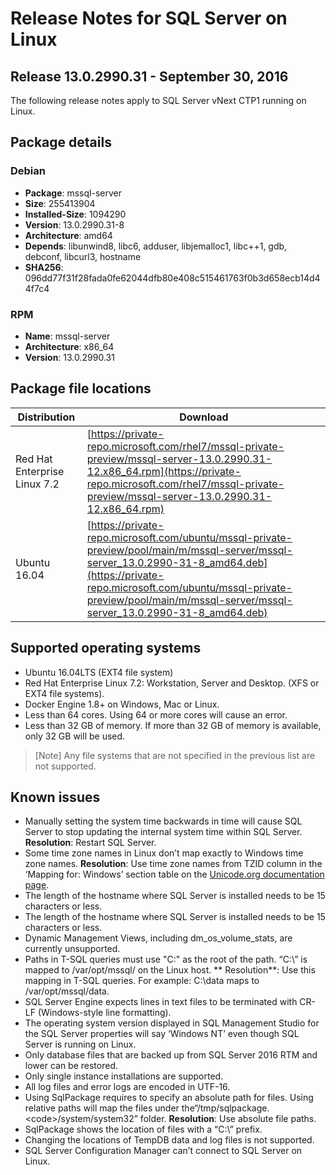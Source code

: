 # Release Notes for SQL Server on Linux

## Release 13.0.2990.31 - September 30, 2016

The following release notes apply to SQL Server vNext CTP1 running on Linux.

## Package details

### Debian

- **Package**: mssql-server
- **Size**: 255413904
- **Installed-Size**: 1094290
- **Version**: 13.0.2990.31-8
- **Architecture**: amd64
- **Depends**: libunwind8, libc6, adduser, libjemalloc1, libc++1, gdb, debconf, libcurl3, hostname
-  **SHA256**: 096dd77f31f28fada0fe62044dfb80e408c515461763f0b3d658ecb14d44f7c4

### RPM

- **Name**: mssql-server
- **Architecture**: x86_64
- **Version**: 13.0.2990.31

## Package file locations

| Distribution | Download |
|-----|-----|
| Red Hat Enterprise Linux 7.2 | [https://private-repo.microsoft.com/rhel7/mssql-private-preview/mssql-server-13.0.2990.31-12.x86_64.rpm](https://private-repo.microsoft.com/rhel7/mssql-private-preview/mssql-server-13.0.2990.31-12.x86_64.rpm) |
| Ubuntu 16.04 | [https://private-repo.microsoft.com/ubuntu/mssql-private-preview/pool/main/m/mssql-server/mssql-server_13.0.2990-31-8_amd64.deb](https://private-repo.microsoft.com/ubuntu/mssql-private-preview/pool/main/m/mssql-server/mssql-server_13.0.2990-31-8_amd64.deb) |

## Supported operating systems 

- Ubuntu 16.04LTS (EXT4 file system)
- Red Hat Enterprise Linux 7.2: Workstation, Server and Desktop. (XFS or EXT4 file systems).
- Docker Engine 1.8+ on Windows, Mac or Linux.
- Less than 64 cores. Using 64 or more cores will cause an error.
- Less than 32 GB of memory. If more than 32 GB of memory is available, only 32 GB will be used.

>[Note] Any file systems that are not specified in the previous list are not supported.

## Known issues

- Manually setting the system time backwards in time will cause SQL Server to stop updating the internal system time within SQL Server. **Resolution**: Restart SQL Server.
- Some time zone names in Linux don’t map exactly to Windows time zone names. **Resolution**: Use time zone names from TZID column in the ‘Mapping for: Windows’ section table on the [Unicode.org documentation page](http://www.unicode.org/cldr/charts/latest/supplemental/zone_tzid.html).
- The length of the hostname where SQL Server is installed needs to be 15 characters or less.
- The length of the hostname where SQL Server is installed needs to be 15 characters or less. 
- Dynamic Management Views, including dm_os_volume_stats, are currently unsupported.
- Paths in T-SQL queries must use "C:\" as the root of the path. “C:\” is mapped to /var/opt/mssql/ on the Linux host. ** Resolution**: Use this mapping in T-SQL queries. For example: C:\data maps to /var/opt/mssql/data.
- SQL Server Engine expects lines in text files to be terminated with CR-LF (Windows-style line formatting).
- The operating system version displayed in SQL Management Studio for the SQL Server properties will say ‘Windows NT’ even though SQL Server is running on Linux.
- Only database files that are backed up from SQL Server 2016 RTM and lower can be restored.
- Only single instance installations are supported.
- All log files and error logs are encoded in UTF-16.
- Using SqlPackage requires to specify an absolute path for files. Using relative paths will map the files under the“/tmp/sqlpackage.\<code\>/system/system32” folder. **Resolution**: Use absolute file paths.
- SqlPackage shows the location of files with a “C:\” prefix.
- Changing the locations of TempDB data and log files is not supported.
- SQL Server Configuration Manager can’t connect to SQL Server on Linux.
